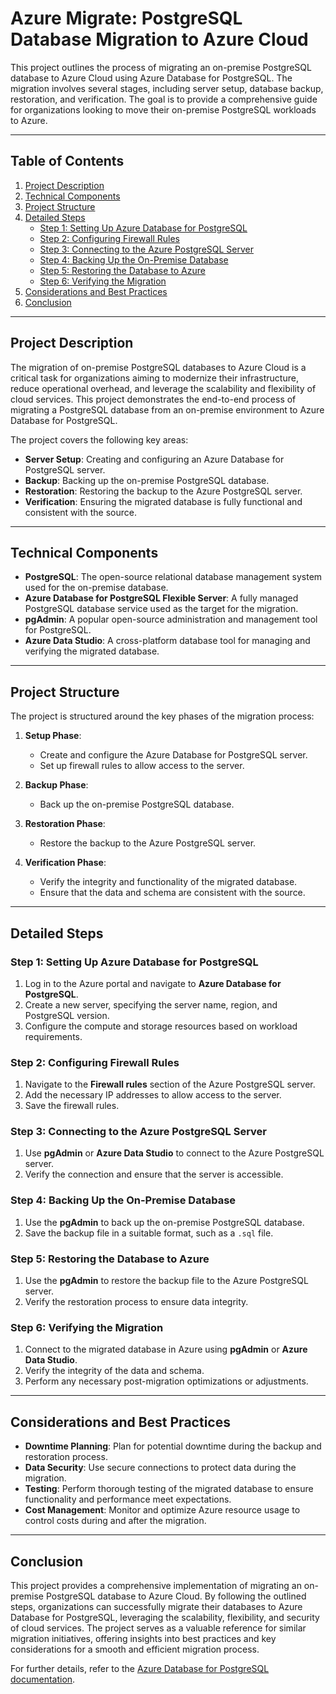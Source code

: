 # Azure Migrate: PostgreSQL Database Migration to Azure Cloud

This project outlines the process of migrating an on-premise PostgreSQL database to Azure Cloud using Azure Database for PostgreSQL. The migration involves several stages, including server setup, database backup, restoration, and verification. The goal is to provide a comprehensive guide for organizations looking to move their on-premise PostgreSQL workloads to Azure.

---

## Table of Contents

1. [Project Description](#project-description)
2. [Technical Components](#technical-components)
3. [Project Structure](#project-structure)
4. [Detailed Steps](#detailed-steps)
   - [Step 1: Setting Up Azure Database for PostgreSQL](#step-1-setting-up-azure-database-for-postgresql)
   - [Step 2: Configuring Firewall Rules](#step-2-configuring-firewall-rules)
   - [Step 3: Connecting to the Azure PostgreSQL Server](#step-3-connecting-to-the-azure-postgresql-server)
   - [Step 4: Backing Up the On-Premise Database](#step-4-backing-up-the-on-premise-database)
   - [Step 5: Restoring the Database to Azure](#step-5-restoring-the-database-to-azure)
   - [Step 6: Verifying the Migration](#step-6-verifying-the-migration)
5. [Considerations and Best Practices](#considerations-and-best-practices)
6. [Conclusion](#conclusion)

---

## Project Description

The migration of on-premise PostgreSQL databases to Azure Cloud is a critical task for organizations aiming to modernize their infrastructure, reduce operational overhead, and leverage the scalability and flexibility of cloud services. This project demonstrates the end-to-end process of migrating a PostgreSQL database from an on-premise environment to Azure Database for PostgreSQL.

The project covers the following key areas:
- **Server Setup**: Creating and configuring an Azure Database for PostgreSQL server.
- **Backup**: Backing up the on-premise PostgreSQL database.
- **Restoration**: Restoring the backup to the Azure PostgreSQL server.
- **Verification**: Ensuring the migrated database is fully functional and consistent with the source.

---

## Technical Components

- **PostgreSQL**: The open-source relational database management system used for the on-premise database.
- **Azure Database for PostgreSQL Flexible Server**: A fully managed PostgreSQL database service used as the target for the migration.
- **pgAdmin**: A popular open-source administration and management tool for PostgreSQL.
- **Azure Data Studio**: A cross-platform database tool for managing and verifying the migrated database.

---

## Project Structure

The project is structured around the key phases of the migration process:

1. **Setup Phase**: 
   - Create and configure the Azure Database for PostgreSQL server.
   - Set up firewall rules to allow access to the server.

2. **Backup Phase**:
   - Back up the on-premise PostgreSQL database.

3. **Restoration Phase**:
   - Restore the backup to the Azure PostgreSQL server.

4. **Verification Phase**:
   - Verify the integrity and functionality of the migrated database.
   - Ensure that the data and schema are consistent with the source.

---

## Detailed Steps

### Step 1: Setting Up Azure Database for PostgreSQL
1. Log in to the Azure portal and navigate to **Azure Database for PostgreSQL**.
2. Create a new server, specifying the server name, region, and PostgreSQL version.
3. Configure the compute and storage resources based on workload requirements.

### Step 2: Configuring Firewall Rules
1. Navigate to the **Firewall rules** section of the Azure PostgreSQL server.
2. Add the necessary IP addresses to allow access to the server.
3. Save the firewall rules.

### Step 3: Connecting to the Azure PostgreSQL Server
1. Use **pgAdmin** or **Azure Data Studio** to connect to the Azure PostgreSQL server.
2. Verify the connection and ensure that the server is accessible.

### Step 4: Backing Up the On-Premise Database
1. Use the **pgAdmin** to back up the on-premise PostgreSQL database.
2. Save the backup file in a suitable format, such as a `.sql` file.

### Step 5: Restoring the Database to Azure
1. Use the **pgAdmin** to restore the backup file to the Azure PostgreSQL server.
2. Verify the restoration process to ensure data integrity.

### Step 6: Verifying the Migration
1. Connect to the migrated database in Azure using **pgAdmin** or **Azure Data Studio**.
2. Verify the integrity of the data and schema.
3. Perform any necessary post-migration optimizations or adjustments.

---

## Considerations and Best Practices

- **Downtime Planning**: Plan for potential downtime during the backup and restoration process.
- **Data Security**: Use secure connections to protect data during the migration.
- **Testing**: Perform thorough testing of the migrated database to ensure functionality and performance meet expectations.
- **Cost Management**: Monitor and optimize Azure resource usage to control costs during and after the migration.

---

## Conclusion

This project provides a comprehensive implementation of migrating an on-premise PostgreSQL database to Azure Cloud. By following the outlined steps, organizations can successfully migrate their databases to Azure Database for PostgreSQL, leveraging the scalability, flexibility, and security of cloud services. The project serves as a valuable reference for similar migration initiatives, offering insights into best practices and key considerations for a smooth and efficient migration process.

For further details, refer to the [Azure Database for PostgreSQL documentation](https://docs.microsoft.com/en-us/azure/postgresql/).
